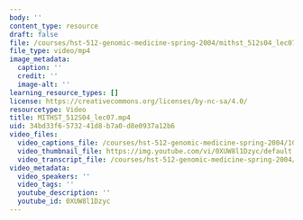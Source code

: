 ```yaml
---
body: ''
content_type: resource
draft: false
file: /courses/hst-512-genomic-medicine-spring-2004/mithst_512s04_lec07_360p_16_9.mp4
file_type: video/mp4
image_metadata:
  caption: ''
  credit: ''
  image-alt: ''
learning_resource_types: []
license: https://creativecommons.org/licenses/by-nc-sa/4.0/
resourcetype: Video
title: MITHST_512S04_lec07.mp4
uid: 34bd33f6-5732-41d8-b7a0-d8e0937a12b6
video_files:
  video_captions_file: /courses/hst-512-genomic-medicine-spring-2004/1CWBR1LRdiJuFNatBc9jutlJPO_Shhhtd_transcript.webvtt
  video_thumbnail_file: https://img.youtube.com/vi/0XUW8l1Dzyc/default.jpg
  video_transcript_file: /courses/hst-512-genomic-medicine-spring-2004/1CWBR1LRdiJuFNatBc9jutlJPO_Shhhtd_transcript.pdf
video_metadata:
  video_speakers: ''
  video_tags: ''
  youtube_description: ''
  youtube_id: 0XUW8l1Dzyc
---
```

